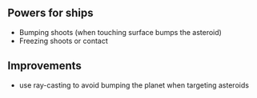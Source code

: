 ## Powers for ships
 - Bumping shoots (when touching surface bumps the asteroid)
 - Freezing shoots or contact

## Improvements
 - use ray-casting to avoid bumping the planet when targeting asteroids
